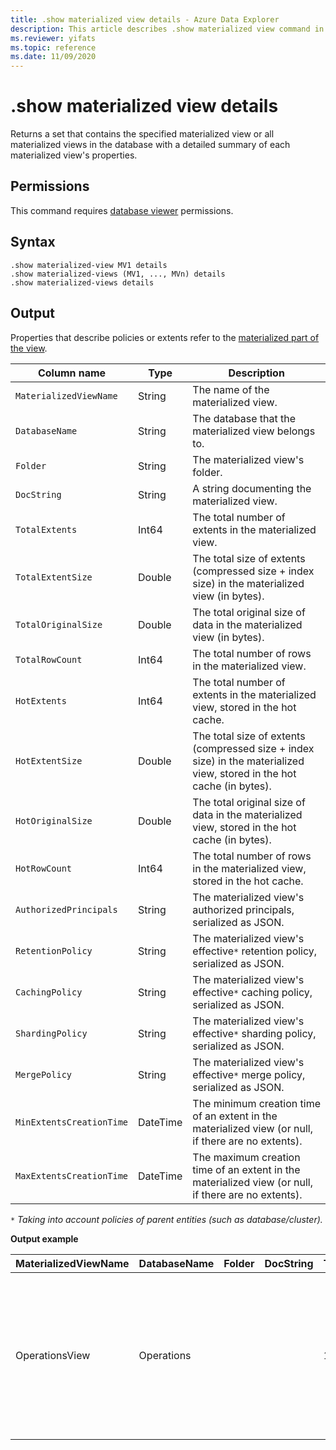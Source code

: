 ```yaml
---
title: .show materialized view details - Azure Data Explorer
description: This article describes .show materialized view command in Azure Data Explorer.
ms.reviewer: yifats
ms.topic: reference
ms.date: 11/09/2020
---
```

# .show materialized view details

Returns a set that contains the specified materialized view or all materialized views in the database with a detailed summary of each materialized view's properties.

## Permissions

This command requires [database viewer](../access-control/role-based-authorization.md) permissions.

## Syntax

```kusto
.show materialized-view MV1 details
.show materialized-views (MV1, ..., MVn) details
.show materialized-views details
```

## Output

Properties that describe policies or extents refer to the [materialized part of the view](materialized-view-overview.md#how-materialized-views-work).

| Column name           | Type     | Description                                                                                     |
|----------------------------|----------|-------------------------------------------------------------------------------------------------|
| `MaterializedViewName`     | String   | The name of the materialized view.                                                                          |
| `DatabaseName`             | String   | The database that the materialized view belongs to.                                                         |
| `Folder`                   | String   | The materialized view's folder.                                                                             |
| `DocString`                | String   | A string documenting the materialized view.                                                                 |
| `TotalExtents`             | Int64    | The total number of extents in the materialized view.                                                       |
| `TotalExtentSize`          | Double   | The total size of extents (compressed size + index size) in the materialized view (in bytes).               |
| `TotalOriginalSize`        | Double   | The total original size of data in the materialized view (in bytes).                                        |
| `TotalRowCount`            | Int64    | The total number of rows in the materialized view.                                                          |
| `HotExtents`               | Int64    | The total number of extents in the materialized view, stored in the hot cache.                              |
| `HotExtentSize`            | Double   | The total size of extents (compressed size + index size) in the materialized view, stored in the hot cache (in bytes). |
| `HotOriginalSize`          | Double   | The total original size of data in the materialized view, stored in the hot cache (in bytes).               |
| `HotRowCount`              | Int64    | The total number of rows in the materialized view, stored in the hot cache.                                 |
| `AuthorizedPrincipals`     | String   | The materialized view's authorized principals, serialized as JSON.                                          |
| `RetentionPolicy`          | String   | The materialized view's effective`*` retention policy, serialized as JSON.                                  |
| `CachingPolicy`            | String   | The materialized view's effective`*` caching policy, serialized as JSON.                                    |
| `ShardingPolicy`           | String   | The materialized view's effective`*` sharding policy, serialized as JSON.                                   |
| `MergePolicy`              | String   | The materialized view's effective`*` merge policy, serialized as JSON.                                      |
| `MinExtentsCreationTime`   | DateTime | The minimum creation time of an extent in the materialized view (or null, if there are no extents).         |
| `MaxExtentsCreationTime`   | DateTime | The maximum creation time of an extent in the materialized view (or null, if there are no extents).         |

`*` *Taking into account policies of parent entities (such as database/cluster).*

**Output example**

| MaterializedViewName         | DatabaseName | Folder | DocString | TotalExtents | TotalExtentSize | TotalOriginalSize | TotalRowCount | HotExtents | HotExtentSize | HotOriginalSize | HotRowCount | AuthorizedPrincipals | RetentionPolicy | CachingPolicy | ShardingPolicy |MergePolicy  | MinExtentsCreationTime  | MaxExtentsCreationTime      |
|-------------------|--------------|--------|-----------|--------------|-----------------|-------------------|---------------|------------|---------------|-----------------|-------------|----------------------------------------------------------------------------------------------------------------------------------------------------------------------------------------------------|-------------------------------------------------------------------------------------------------------------------------------------------------------|--------------------------------------------------------------------------------------|---------------------------------------------------------------------------------------------------------------------------------------------------------|--------------------------|-----------------------------|-----------------------------|
| OperationsView | Operations   |        |           | 1109         | 76588803        | 91553069          | 110125        | 27         | 2635742       | 2929926         | 3162        | [{"Type": "AAD User", "DisplayName": "My Name (upn: alias@fabrikam.com)", "ObjectId": "a7a77777-4c21-4649-95c5-350bf486087b", "FQN": "aaduser=a7a77777-4c21-4649-95c5-350bf486087b", "Notes": ""}] | { "SoftDeletePeriod": "365.00:00:00", "ContainerRecyclingPeriod": "1.00:00:00", "ExtentsDataSizeLimitInBytes": 0, "OriginalDataSizeLimitInBytes": 0 } | { "DataHotSpan": "4.00:00:00", "IndexHotSpan": "4.00:00:00", "ColumnOverrides": [] } | { "MaxRowCount": 750000, "MaxExtentSizeInMb": 1024, "MaxOriginalSizeInMb": 2048 } | { "RowCountUpperBoundForMerge": 0, "MaxExtentsToMerge": 100, "LoopPeriod": "01:00:00", "MaxRangeInHours": 3, "AllowRebuild": true, "AllowMerge": true } |  2018-02-08 15:30:38.8489786 | 2018-02-14 07:47:28.7660267 |
